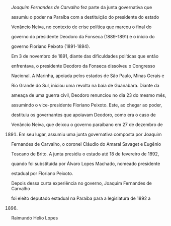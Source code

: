 

*Joaquim Fernandes de Carvalho* fez parte da junta governativa que

assumiu o poder na Paraíba com a destituição do presidente do estado

Venâncio Neiva, no contexto de crise política que marcou o final do

governo do presidente Deodoro da Fonseca (1889-1891) e o início do

governo Floriano Peixoto (1891-1894).



Em 3 de novembro de 1891, diante das dificuldades políticas que então

enfrentava, o presidente Deodoro da Fonseca dissolveu o Congresso

Nacional. A Marinha, apoiada pelos estados de São Paulo, Minas Gerais e

Rio Grande do Sul, iniciou uma revolta na baía de Guanabara. Diante da

ameaça de uma guerra civil, Deodoro renunciou no dia 23 do mesmo mês,

assumindo o vice-presidente Floriano Peixoto. Este, ao chegar ao poder,

destituiu os governantes que apoiavam Deodoro, como era o caso de

Venâncio Neiva, que deixou o governo paraibano em 27 de dezembro de

1891. Em seu lugar, assumiu uma junta governativa composta por Joaquim

Fernandes de Carvalho, o coronel Cláudio do Amaral Savaget e Eugênio

Toscano de Brito. A junta presidiu o estado até 18 de fevereiro de 1892,

quando foi substituída por Álvaro Lopes Machado, nomeado presidente

estadual por Floriano Peixoto.



Depois dessa curta experiência no governo, Joaquim Fernandes de Carvalho

foi eleito deputado estadual na Paraíba para a legislatura de 1892 a

1896.



Raimundo Helio Lopes



